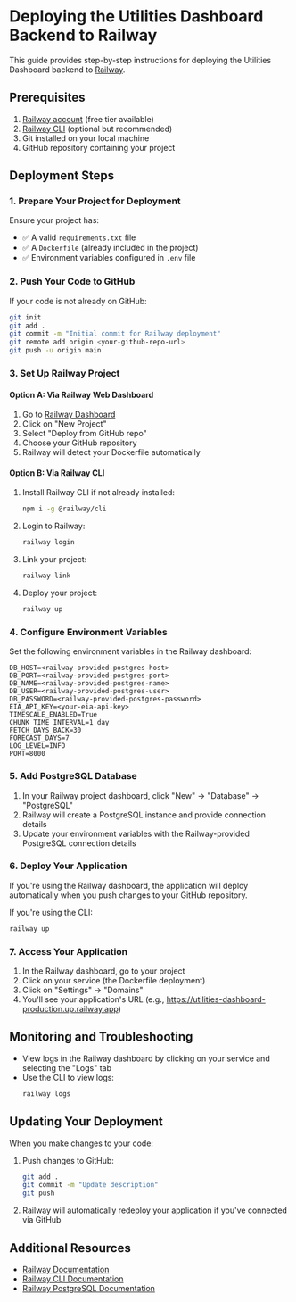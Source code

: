 # Deploying the Utilities Dashboard Backend to Railway

This guide provides step-by-step instructions for deploying the Utilities Dashboard backend to [Railway](https://railway.app/).

## Prerequisites

1. [Railway account](https://railway.app/) (free tier available)
2. [Railway CLI](https://docs.railway.app/develop/cli) (optional but recommended)
3. Git installed on your local machine
4. GitHub repository containing your project

## Deployment Steps

### 1. Prepare Your Project for Deployment

Ensure your project has:
- ✅ A valid `requirements.txt` file
- ✅ A `Dockerfile` (already included in the project)
- ✅ Environment variables configured in `.env` file

### 2. Push Your Code to GitHub

If your code is not already on GitHub:

```bash
git init
git add .
git commit -m "Initial commit for Railway deployment"
git remote add origin <your-github-repo-url>
git push -u origin main
```

### 3. Set Up Railway Project

#### Option A: Via Railway Web Dashboard

1. Go to [Railway Dashboard](https://railway.app/dashboard)
2. Click on "New Project"
3. Select "Deploy from GitHub repo"
4. Choose your GitHub repository
5. Railway will detect your Dockerfile automatically

#### Option B: Via Railway CLI

1. Install Railway CLI if not already installed:
   ```bash
   npm i -g @railway/cli
   ```
   
2. Login to Railway:
   ```bash
   railway login
   ```
   
3. Link your project:
   ```bash
   railway link
   ```
   
4. Deploy your project:
   ```bash
   railway up
   ```

### 4. Configure Environment Variables

Set the following environment variables in the Railway dashboard:

```
DB_HOST=<railway-provided-postgres-host>
DB_PORT=<railway-provided-postgres-port>
DB_NAME=<railway-provided-postgres-name>
DB_USER=<railway-provided-postgres-user>
DB_PASSWORD=<railway-provided-postgres-password>
EIA_API_KEY=<your-eia-api-key>
TIMESCALE_ENABLED=True
CHUNK_TIME_INTERVAL=1 day
FETCH_DAYS_BACK=30
FORECAST_DAYS=7
LOG_LEVEL=INFO
PORT=8000
```

### 5. Add PostgreSQL Database

1. In your Railway project dashboard, click "New" → "Database" → "PostgreSQL"
2. Railway will create a PostgreSQL instance and provide connection details
3. Update your environment variables with the Railway-provided PostgreSQL connection details

### 6. Deploy Your Application

If you're using the Railway dashboard, the application will deploy automatically when you push changes to your GitHub repository.

If you're using the CLI:
```bash
railway up
```

### 7. Access Your Application

1. In the Railway dashboard, go to your project
2. Click on your service (the Dockerfile deployment)
3. Click on "Settings" → "Domains"
4. You'll see your application's URL (e.g., https://utilities-dashboard-production.up.railway.app)

## Monitoring and Troubleshooting

- View logs in the Railway dashboard by clicking on your service and selecting the "Logs" tab
- Use the CLI to view logs:
  ```bash
  railway logs
  ```

## Updating Your Deployment

When you make changes to your code:

1. Push changes to GitHub:
   ```bash
   git add .
   git commit -m "Update description"
   git push
   ```

2. Railway will automatically redeploy your application if you've connected via GitHub

## Additional Resources

- [Railway Documentation](https://docs.railway.app/)
- [Railway CLI Documentation](https://docs.railway.app/develop/cli)
- [Railway PostgreSQL Documentation](https://docs.railway.app/databases/postgresql) 